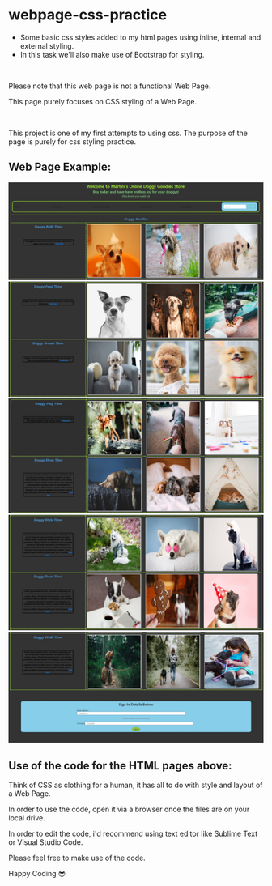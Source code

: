 # webpage-css-practice
* Some basic css styles added to my html pages using inline, internal and external styling.
* In this task we'll also make use of Bootstrap for styling.
<br/>

<p>Please note that this web page is not a functional Web Page.</p>
<p>This page purely focuses on CSS styling of a Web Page.</p>
<br/>

This project is one of my first attempts to using css.
The purpose of the page is purely for css styling practice.

## Web Page Example:

<img src="screenshots-of-page/htmlPage1.JPG" alt="View of Web Page 1">
<img src="screenshots-of-page/htmlPage2.JPG" alt="View of Web Page 2">
<img src="screenshots-of-page/htmlPage3.JPG" alt="View of Web Page 3">
<img src="screenshots-of-page/htmlPage4.JPG" alt="View of Web Page 4">
<img src="screenshots-of-page/htmlPage5.JPG" alt="View of Web Page 5">

## Use of the code for the HTML pages above:
<p>Think of CSS as clothing for a human, it has all to do with style and layout of a Web Page.</p>
<p>In order to use the code, open it via a browser once the files are on your local drive.</p>
<p>In order to edit the code, i'd recommend using text editor like Sublime Text or Visual Studio Code.</p>
<p>Please feel free to make use of the code.</p>

<spam>Happy Coding :sunglasses:</span>

